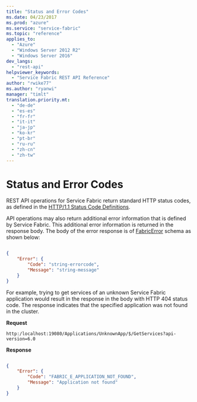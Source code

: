 ```yaml
---
title: "Status and Error Codes"
ms.date: 04/23/2017
ms.prod: "azure"
ms.service: "service-fabric"
ms.topic: "reference"
applies_to:
  - "Azure"
  - "Windows Server 2012 R2"
  - "Windows Server 2016"
dev_langs:
  - "rest-api"
helpviewer_keywords:
  - "Service Fabric REST API Reference"
author: "rwike77"
ms.author: "ryanwi"
manager: "timlt"
translation.priority.mt:
  - "de-de"
  - "es-es"
  - "fr-fr"
  - "it-it"
  - "ja-jp"
  - "ko-kr"
  - "pt-br"
  - "ru-ru"
  - "zh-cn"
  - "zh-tw"
---
```


# Status and Error Codes
REST API operations for Service Fabric return standard HTTP status codes, as defined in the [HTTP/1.1 Status Code Definitions](https://www.w3.org/Protocols/rfc2616/rfc2616-sec10.html).  

API operations may also return additional error information that is defined by Service Fabric. This additional error information is returned in the response body. The body of the error response is of [FabricError](sfclient-v63-model-FabricError.md) schema as shown below:

```json

{
    "Error": {
        "Code": "string-errorcode",
        "Message": "string-message"
    }
}

```  


For example, trying to get services of an unknown Service Fabric application would result in the response in the body with HTTP 404 status code. The response indicates that the specified application was not found in the cluster.

**Request**

```
http:/localhost:19080/Applications/UnknownApp/$/GetServices?api-version=6.0

```

**Response**

```json

{
    "Error": {
        "Code": "FABRIC_E_APPLICATION_NOT_FOUND",
        "Message": "Application not found"
    }
}

```
